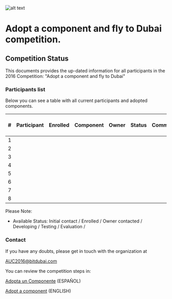 ![alt text](https://github.com/bitDubai/media-kit/blob/master/Readme%20Image/Fermat%20Logotype/Fermat_Logo_3D.png "Fermat Logo")

# Adopt a component and fly to Dubai competition.

## Competition Status
This documents provides the up-dated information for all participants in the 2016 Competition: "Adopt a component and fly to Dubai"

### Participants list

Below you can see a table with all current participants and adopted components. 

| # | Participant | Enrolled |  Component | Owner | Status | Comments | Score | Amount Collected [USD] |
|:---:|:---:|:---:|:---:|---:|:---:|:---:|:---:|:---:|
|1| | | | | ||||
|2| | | | | ||||
|3| | | | | ||||
|4| | | | | ||||
|5| | | | | ||||
|6| | | | | ||||
|7| | | | | ||||
|8| | | | | ||||


Please Note: 
* Available Status: Initial contact / Enrolled / Owner contacted / Developing / Testing / Evaluation / 


### Contact	
If you have any doubts, please get in touch with the organization at

AUC2016@bitdubai.com

You can review the competition steps in:

[Adopta un Componente](http://bitdubai.com/wp/adopta-un-componente) (ESPAÑOL)

[Adopt a component](http://bitdubai.com/wp/adopt-a-component) (ENGLISH)

